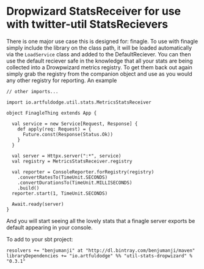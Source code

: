 Dropwizard StatsReceiver for use with twitter-util StatsRecievers
==================================================================

There is one major use case this is designed for: finagle. To use with finagle simply include the library on the class path, it will be loaded automatically via the `LoadService` class and added to the DefaultReciever. You can then use the default reciever safe in the knowledge that all your stats are being collected into a Drowpwizard metrics registry. To get them back out again simply grab the registry from the companion object and use as you would any other registry for reporting. An example

```
// other imports...

import io.artfuldodge.util.stats.MetricsStatsReceiver

object FinagleThing extends App {

  val service = new Service[Request, Response] {
    def apply(req: Request) = {
      Future.const(Response(Status.Ok))
    }
  }

  val server = Httpx.server(":*", service)
  val registry = MetricsStatsReceiver.registry

  val reporter = ConsoleReporter.forRegistry(registry)
    .convertRatesTo(TimeUnit.SECONDS)
    .convertDurationsTo(TimeUnit.MILLISECONDS)
    .build()
  reporter.start(1, TimeUnit.SECONDS)

  Await.ready(server)
}
```

And you will start seeing all the lovely stats that a finagle server exports be default appearing in your console.

To add to your sbt project:

```
resolvers += "benjumanji" at "http://dl.bintray.com/benjumanji/maven"
libraryDependencies += "io.artfuldodge" %% "util-stats-dropwizard" % "0.3.1"
```
